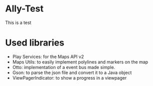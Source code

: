 # Ally-Test
This is a test

# Used libraries
* Play Services: for the Maps API v2
* Maps Utils: to easily implement polylines and markers on the map
* Otto: implementation of a event bus made simple.
* Gson: to parse the json file and convert it to a Java object
* ViewPagerIndicator: to show a progress in a viewpager
